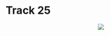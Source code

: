 # Track 25

<p align="center">
  <img src="https://github.com/uol-feps-soc-comp2913-2324s2-classroom/team-project-team-25/assets/87960642/ebd3e173-ec95-4e39-840a-bfbe13c58296" />
</p>
